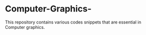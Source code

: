 # Computer-Graphics-
This repository contains various codes snippets that are essential in Computer graphics.
